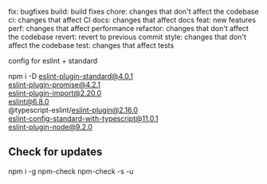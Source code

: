 fix: bugfixes
build: build fixes
chore: changes that don't affect the codebase
ci: changes that affect CI
docs: changes that affect docs
feat: new features
perf: changes that affect performance
refactor: changes that don't affect the codebase
revert: revert to previous commit
style: changes that don't affect the codebase
test: changes that affect tests


config for eslint + standard

npm i -D eslint-plugin-standard@4.0.1 \
eslint-plugin-promise@4.2.1 \
eslint-plugin-import@2.20.0 \
eslint@6.8.0 \
@typescript-eslint/eslint-plugin@2.16.0 \
eslint-config-standard-with-typescript@11.0.1 \
eslint-plugin-node@9.2.0

## Check for updates
npm i -g npm-check
npm-check -s -u